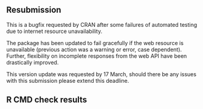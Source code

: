 ## Resubmission
This is a bugfix requested by CRAN after some failures of automated testing due to internet resource unavailability. 

The package has been updated to fail gracefully if the web resource is unavailable (previous action was a warning or error, case dependent). Further, flexibility on incomplete responses from the web API have been drastically improved.

This version update was requested by 17 March, should there be any issues with this submission please extend this deadline.

## R CMD check results

